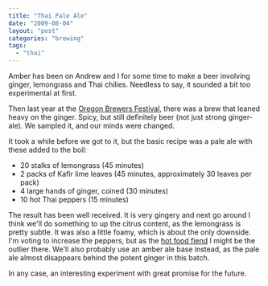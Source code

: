 ```yaml
---
title: "Thai Pale Ale"
date: "2009-08-04"
layout: "post"
categories: "brewing"
tags:
  - "thai"
---
```


Amber has been on Andrew and I for some time to make a beer involving ginger, lemongrass and Thai chilies. Needless to say, it sounded a bit too experimental at first.

Then last year at the [Oregon Brewers Festival](http://oregonbrewfest.com/), there was a brew that leaned heavy on the ginger. Spicy, but still definitely beer (not just strong ginger-ale). We sampled it, and our minds were changed.

It took a while before we got to it, but the basic recipe was a pale ale with these added to the boil:

- 20 stalks of lemongrass (45 minutes)
- 2 packs of Kafir lime leaves (45 minutes, approximately 30 leaves per pack)
- 4 large hands of ginger, coined (30 minutes)
- 10 hot Thai peppers (15 minutes)

The result has been well received. It is very gingery and next go around I think we'll do something to up the citrus content, as the lemongrass is pretty subtle. It was also a little foamy, which is about the only downside. I'm voting to increase the peppers, but as the [hot food fiend](http://brew.jasonrclark.net/2007/07/is-it-getting-chile-in-here.html) I might be the outlier there. We'll also probably use an amber ale base instead, as the pale ale almost disappears behind the potent ginger in this batch.

In any case, an interesting experiment with great promise for the future.
